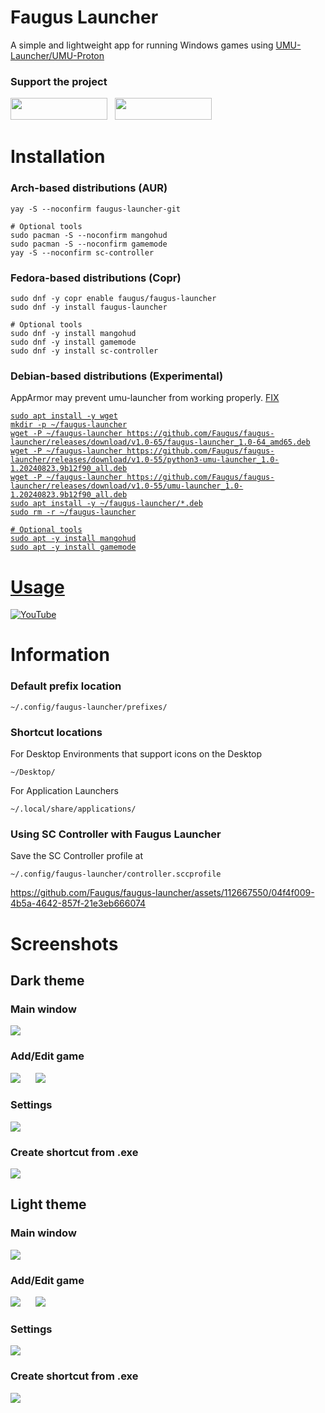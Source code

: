 # Faugus Launcher
A simple and lightweight app for running Windows games using [UMU-Launcher/UMU-Proton](https://github.com/Open-Wine-Components/umu-launcher)

### Support the project
<a href='https://ko-fi.com/K3K210EMDU' target='_blank'><img src=https://github.com/Faugus/faugus-launcher/blob/main/ko-fi.png width="155" height="35"/></a>&nbsp;&nbsp;
<a href='https://www.paypal.com/donate/?business=57PP9DVD3VWAN&amount=5&no_recurring=0&currency_code=USD' target='_blank'><img src=https://github.com/Faugus/faugus-launcher/blob/main/paypal.png width="155" height="35"/></a>

# Installation
### Arch-based distributions (AUR)
```
yay -S --noconfirm faugus-launcher-git
```
```
# Optional tools
sudo pacman -S --noconfirm mangohud
sudo pacman -S --noconfirm gamemode
yay -S --noconfirm sc-controller
```

### Fedora-based distributions (Copr)
```
sudo dnf -y copr enable faugus/faugus-launcher
sudo dnf -y install faugus-launcher
```
```
# Optional tools
sudo dnf -y install mangohud
sudo dnf -y install gamemode
sudo dnf -y install sc-controller
```

### Debian-based distributions (Experimental)
AppArmor may prevent umu-launcher from working properly. <a href='https://gist.github.com/Faugus/8d3caa3ce93eb1ff90409f3c3dbabe0f' target='_blank'>FIX
```
sudo apt install -y wget
mkdir -p ~/faugus-launcher
wget -P ~/faugus-launcher https://github.com/Faugus/faugus-launcher/releases/download/v1.0-65/faugus-launcher_1.0-64_amd65.deb
wget -P ~/faugus-launcher https://github.com/Faugus/faugus-launcher/releases/download/v1.0-55/python3-umu-launcher_1.0-1.20240823.9b12f90_all.deb
wget -P ~/faugus-launcher https://github.com/Faugus/faugus-launcher/releases/download/v1.0-55/umu-launcher_1.0-1.20240823.9b12f90_all.deb
sudo apt install -y ~/faugus-launcher/*.deb
sudo rm -r ~/faugus-launcher
```
```
# Optional tools
sudo apt -y install mangohud
sudo apt -y install gamemode
```

# Usage
[![YouTube](http://i.ytimg.com/vi/Ay6C2f55Pc8/hqdefault.jpg)](https://www.youtube.com/watch?v=Ay6C2f55Pc8)


# Information
### Default prefix location
```
~/.config/faugus-launcher/prefixes/
```

### Shortcut locations
For Desktop Environments that support icons on the Desktop
```
~/Desktop/
```
For Application Launchers
```
~/.local/share/applications/
```

### Using SC Controller with Faugus Launcher
Save the SC Controller profile at
```
~/.config/faugus-launcher/controller.sccprofile
```
https://github.com/Faugus/faugus-launcher/assets/112667550/04f4f009-4b5a-4642-857f-21e3eb666074

# Screenshots
## Dark theme
### Main window
<img src=https://github.com/user-attachments/assets/31e535df-380d-4e3c-8626-0baf478dc072/><br>
### Add/Edit game
<img src=https://github.com/user-attachments/assets/96781eaf-40dc-4399-91e1-363e86dc7742/>&nbsp;&nbsp;&nbsp;&nbsp;&nbsp;&nbsp;<img src=https://github.com/user-attachments/assets/c5fbfb89-05f0-4649-b209-8a614011a3af/><br>
### Settings
<img src=https://github.com/user-attachments/assets/229867a7-35fe-4000-99dd-ec8081d41f7f/><br>
### Create shortcut from .exe
<img src=https://github.com/user-attachments/assets/5284eb26-8e87-4fc8-b795-9aed07c2f1e7/><br>

## Light theme
### Main window
<img src=https://github.com/user-attachments/assets/2ec59e62-8df6-446a-afec-08a36023ac4a/><br>
### Add/Edit game
<img src=https://github.com/user-attachments/assets/025e1654-7db4-4709-8175-91b85b3de59d/>&nbsp;&nbsp;&nbsp;&nbsp;&nbsp;&nbsp;<img src=https://github.com/user-attachments/assets/43f59ea5-2988-4350-9e67-0ad4cff8ae3f/><br>
### Settings
<img src=https://github.com/user-attachments/assets/56a9d912-a1b9-4ac8-a251-83a6b046bd2e/><br>
### Create shortcut from .exe
<img src=https://github.com/user-attachments/assets/6b425cc6-05ba-46da-b01e-882ea3985d72/>
